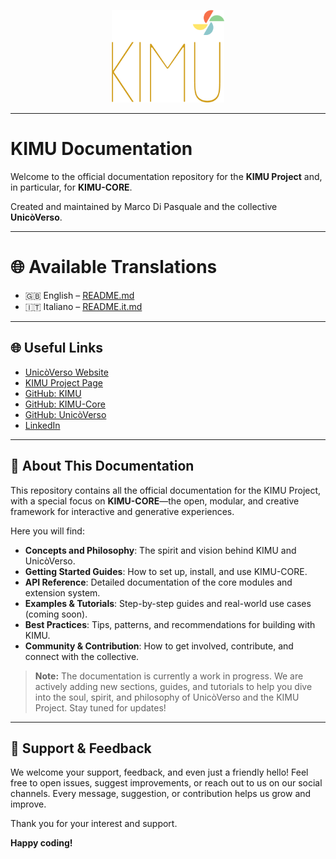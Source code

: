 <p align="center">
  <a href="https://unicoverso.com/kimu" target="_blank">
    <img src="logo_kimu.png" alt="KIMU Logo" width="180" />
  </a>
</p>

---

# KIMU Documentation

Welcome to the official documentation repository for the **KIMU Project** and, in particular, for **KIMU-CORE**.

Created and maintained by Marco Di Pasquale and the collective **UnicòVerso**.

---

# 🌐 Available Translations

- 🇬🇧 English – [README.md](./README.md)  
- 🇮🇹 Italiano – [README.it.md](./README.it.md)

---

## 🌐 Useful Links

- [UnicòVerso Website](https://unicoverso.com)
- [KIMU Project Page](https://unicoverso.com/kimu)
- [GitHub: KIMU](https://github.com/UnicoVerso/kimu)
- [GitHub: KIMU-Core](https://github.com/UnicoVerso/kimu-core)
- [GitHub: UnicòVerso](https://github.com/UnicoVerso)
- [LinkedIn](https://www.linkedin.com/company/unicoverso)

---

## 📖 About This Documentation

This repository contains all the official documentation for the KIMU Project, with a special focus on **KIMU-CORE**—the open, modular, and creative framework for interactive and generative experiences.

Here you will find:

- **Concepts and Philosophy**: The spirit and vision behind KIMU and UnicòVerso.
- **Getting Started Guides**: How to set up, install, and use KIMU-CORE.
- **API Reference**: Detailed documentation of the core modules and extension system.
- **Examples & Tutorials**: Step-by-step guides and real-world use cases (coming soon).
- **Best Practices**: Tips, patterns, and recommendations for building with KIMU.
- **Community & Contribution**: How to get involved, contribute, and connect with the collective.

> **Note:** The documentation is currently a work in progress. We are actively adding new sections, guides, and tutorials to help you dive into the soul, spirit, and philosophy of UnicòVerso and the KIMU Project. Stay tuned for updates!

---

## 🤝 Support & Feedback

We welcome your support, feedback, and even just a friendly hello! Feel free to open issues, suggest improvements, or reach out to us on our social channels. Every message, suggestion, or contribution helps us grow and improve.

Thank you for your interest and support.

**Happy coding!**
